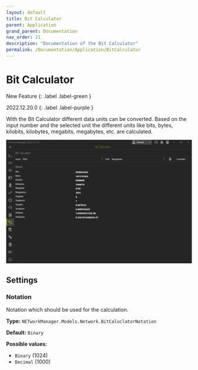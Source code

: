```yaml
---
layout: default
title: Bit Calculator
parent: Application
grand_parent: Documentation
nav_order: 21
description: "Documentation of the Bit Calculator"
permalink: /Documentation/Application/BitCalculator
---
```


# Bit Calculator

New Feature
{: .label .label-green }

2022.12.20.0
{: .label .label-purple }

With the Bit Calculator different data units can be converted. Based on the input number and the selected unit the different units like bits, bytes, kilobits, kilobytes, megabits, megabytes, etc. are calculated.

![BitCalculator](21_BitCalculator.png)

## Settings

### Notation

Notation which should be used for the calculation.

**Type:** `NETworkManager.Models.Network.BitCaluclatorNotation`

**Default:** `Binary`

**Possible values:**

- `Binary` (1024)
- `Decimal` (1000)

